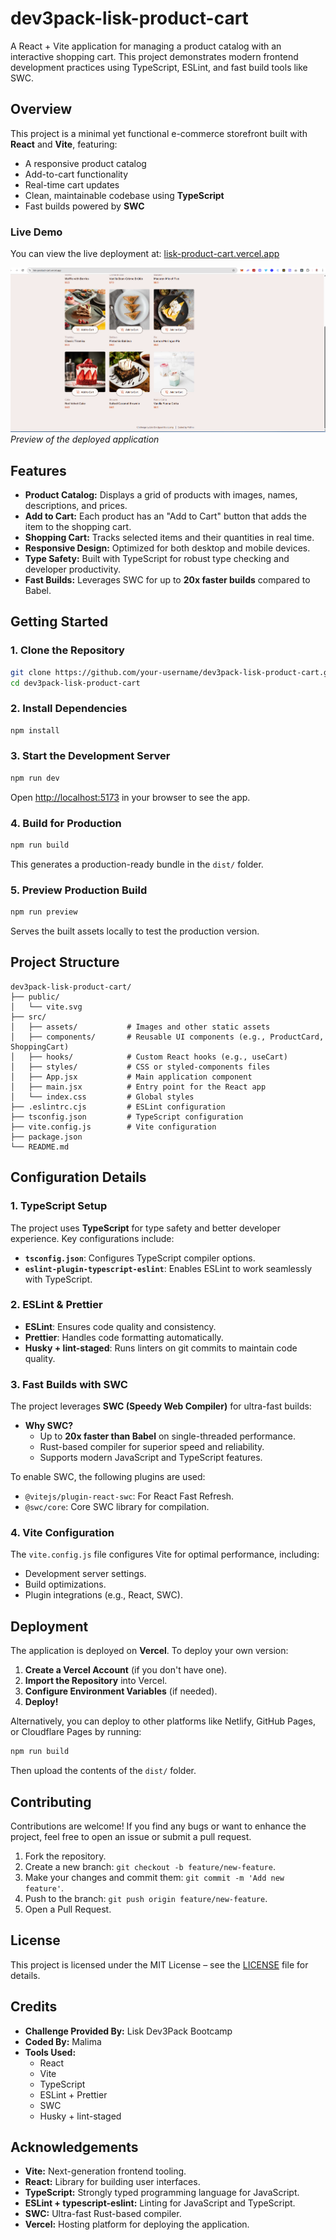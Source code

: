 
# dev3pack-lisk-product-cart

A React + Vite application for managing a product catalog with an interactive shopping cart. This project demonstrates modern frontend development practices using TypeScript, ESLint, and fast build tools like SWC.

## Overview

This project is a minimal yet functional e-commerce storefront built with **React** and **Vite**, featuring:

- A responsive product catalog
- Add-to-cart functionality
- Real-time cart updates
- Clean, maintainable codebase using **TypeScript**
- Fast builds powered by **SWC**

### Live Demo

You can view the live deployment at: [lisk-product-cart.vercel.app](https://lisk-product-cart.vercel.app)

![Preview of Deployment](./preview.png)
*Preview of the deployed application*


## Features

- **Product Catalog:** Displays a grid of products with images, names, descriptions, and prices.
- **Add to Cart:** Each product has an "Add to Cart" button that adds the item to the shopping cart.
- **Shopping Cart:** Tracks selected items and their quantities in real time.
- **Responsive Design:** Optimized for both desktop and mobile devices.
- **Type Safety:** Built with TypeScript for robust type checking and developer productivity.
- **Fast Builds:** Leverages SWC for up to **20x faster builds** compared to Babel.


## Getting Started

### 1. Clone the Repository

```bash
git clone https://github.com/your-username/dev3pack-lisk-product-cart.git
cd dev3pack-lisk-product-cart
```

### 2. Install Dependencies

```bash
npm install
```

### 3. Start the Development Server

```bash
npm run dev
```

Open [http://localhost:5173](http://localhost:5173) in your browser to see the app.

### 4. Build for Production

```bash
npm run build
```

This generates a production-ready bundle in the `dist/` folder.

### 5. Preview Production Build

```bash
npm run preview
```

Serves the built assets locally to test the production version.


## Project Structure

```
dev3pack-lisk-product-cart/
├── public/
│   └── vite.svg
├── src/
│   ├── assets/           # Images and other static assets
│   ├── components/       # Reusable UI components (e.g., ProductCard, ShoppingCart)
│   ├── hooks/            # Custom React hooks (e.g., useCart)
│   ├── styles/           # CSS or styled-components files
│   ├── App.jsx           # Main application component
│   ├── main.jsx          # Entry point for the React app
│   └── index.css         # Global styles
├── .eslintrc.cjs         # ESLint configuration
├── tsconfig.json         # TypeScript configuration
├── vite.config.js        # Vite configuration
├── package.json
└── README.md
```


## Configuration Details

### 1. TypeScript Setup

The project uses **TypeScript** for type safety and better developer experience. Key configurations include:

- **`tsconfig.json`**: Configures TypeScript compiler options.
- **`eslint-plugin-typescript-eslint`**: Enables ESLint to work seamlessly with TypeScript.

### 2. ESLint & Prettier

- **ESLint**: Ensures code quality and consistency.
- **Prettier**: Handles code formatting automatically.
- **Husky + lint-staged**: Runs linters on git commits to maintain code quality.

### 3. Fast Builds with SWC

The project leverages **SWC (Speedy Web Compiler)** for ultra-fast builds:

- **Why SWC?**
  - Up to **20x faster than Babel** on single-threaded performance.
  - Rust-based compiler for superior speed and reliability.
  - Supports modern JavaScript and TypeScript features.

To enable SWC, the following plugins are used:
- `@vitejs/plugin-react-swc`: For React Fast Refresh.
- `@swc/core`: Core SWC library for compilation.

### 4. Vite Configuration

The `vite.config.js` file configures Vite for optimal performance, including:

- Development server settings.
- Build optimizations.
- Plugin integrations (e.g., React, SWC).


## Deployment

The application is deployed on **Vercel**. To deploy your own version:

1. **Create a Vercel Account** (if you don't have one).
2. **Import the Repository** into Vercel.
3. **Configure Environment Variables** (if needed).
4. **Deploy!**

Alternatively, you can deploy to other platforms like Netlify, GitHub Pages, or Cloudflare Pages by running:

```bash
npm run build
```

Then upload the contents of the `dist/` folder.


## Contributing

Contributions are welcome! If you find any bugs or want to enhance the project, feel free to open an issue or submit a pull request.

1. Fork the repository.
2. Create a new branch: `git checkout -b feature/new-feature`.
3. Make your changes and commit them: `git commit -m 'Add new feature'`.
4. Push to the branch: `git push origin feature/new-feature`.
5. Open a Pull Request.


## License

This project is licensed under the MIT License – see the [LICENSE](LICENSE) file for details.


## Credits

- **Challenge Provided By:** Lisk Dev3Pack Bootcamp
- **Coded By:** Malima
- **Tools Used:**
  - React
  - Vite
  - TypeScript
  - ESLint + Prettier
  - SWC
  - Husky + lint-staged


## Acknowledgements

- **Vite:** Next-generation frontend tooling.
- **React:** Library for building user interfaces.
- **TypeScript:** Strongly typed programming language for JavaScript.
- **ESLint + typescript-eslint:** Linting for JavaScript and TypeScript.
- **SWC:** Ultra-fast Rust-based compiler.
- **Vercel:** Hosting platform for deploying the application.